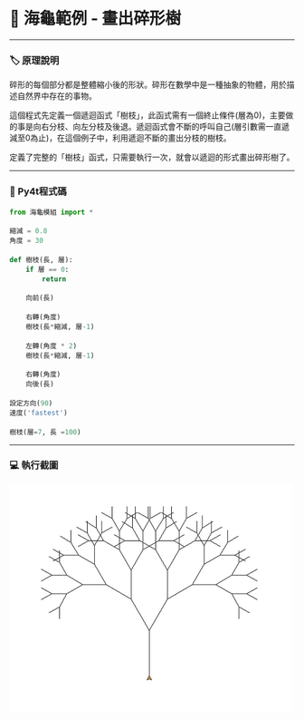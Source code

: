 # 🔰 海龜範例 - 畫出碎形樹
--------------
### 🏷️ 原理說明

碎形的每個部分都是整體縮小後的形狀。碎形在數學中是一種抽象的物體，用於描述自然界中存在的事物。

這個程式先定義一個遞迴函式「樹枝」，此函式需有一個終止條件(層為0)，主要做的事是向右分枝、向左分枝及後退。遞迴函式會不斷的呼叫自己(層引數需一直遞減至0為止)，在這個例子中，利用遞迴不斷的畫出分枝的樹枝。

定義了完整的「樹枝」函式，只需要執行一次，就會以遞迴的形式畫出碎形樹了。

--------------

### 📄 Py4t程式碼

```python
from 海龜模組 import *

縮減 = 0.8
角度 = 30  

def 樹枝(長, 層):
    if 層 == 0:
        return
        
    向前(長)
   
    右轉(角度)
    樹枝(長*縮減, 層-1)
    
    左轉(角度 * 2)
    樹枝(長*縮減, 層-1)
    
    右轉(角度)
    向後(長)

設定方向(90)
速度('fastest')

樹枝(層=7, 長 =100) 

```

--------------

### 💻 執行截圖

![執行截圖](fractal_tree.jpg)


